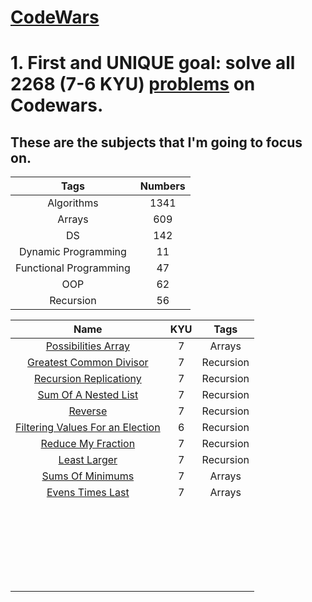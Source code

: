 # **[CodeWars](https://www.codewars.com/dashboard)**

# **1. First and UNIQUE goal: solve all 2268 (7-6 KYU) [problems](https://www.codewars.com/kata/latest/my-languages?beta=false) on Codewars.** <br />

## **These are the subjects that I'm going to focus on.**


<table>
  <thead>
    <tr>
      <th>Tags</th>
      <th>Numbers</th>
    </tr>
  </thead>
  <tbody>
    <tr>
      <td align="center">Algorithms</td>
      <td align="center">1341</td>
    </tr>
    <tr>
      <td align="center">Arrays</td>
      <td align="center">609</td>
    </tr>
    <tr>
      <td align="center">DS</td>
      <td align="center">142</td>
    </tr>
    <tr>
      <td align="center">Dynamic Programming</td>
      <td align="center">11</td>
    </tr>
    <tr>
      <td align="center">Functional Programming</td>
      <td align="center">47</td>
    </tr>
    <tr>
      <td align="center">OOP</td>
      <td align="center">62</td>
    </tr>
    <tr>
      <td align="center">Recursion</td>
      <td align="center">56</td>
    </tr>
  </tbody>
</table>




<table>
  <thead>
    <tr>
      <th>Name</th>
      <th>KYU</th>
      <th>Tags</th>
    </tr>
  </thead>
  <tbody>
    <tr>
      <td align="center"><a href="https://github.com/capsuleismail/CodeWars/blob/main/possibilities_array.py">Possibilities Array</a></td>
      <td align="center">7</td>
      <td align="center">Arrays</td>
    </tr>
    <tr>
      <td align="center"><a href="https://github.com/capsuleismail/CodeWars/blob/main/greatest_common_divisor.py">Greatest Common Divisor</a></td>
      <td align="center">7</td>
      <td align="center">Recursion</td>
    </tr>
    <tr>
      <td align="center"><a href="https://github.com/capsuleismail/CodeWars/blob/main/recursion_replication.py">Recursion Replicationy</a></td>
      <td align="center">7</td>
      <td align="center">Recursion</td>
    </tr>
    <tr>
      <td align="center"><a href="https://github.com/capsuleismail/CodeWars/blob/main/sum_of_a_nested_list.py">Sum Of A Nested List</a></td>
      <td align="center">7</td>
      <td align="center">Recursion</td>
    </tr>
    <tr>
      <td align="center"><a href="https://github.com/capsuleismail/CodeWars/blob/main/reverse.py">Reverse</a></td>
      <td align="center">7</td>
      <td align="center">Recursion</td>
    </tr>
    <tr>
      <td align="center"><a href="https://github.com/capsuleismail/CodeWars/blob/main/filtering_values_for_election.py">Filtering Values For an Election</a></td>
      <td align="center">6</td>
      <td align="center">Recursion</td>
    </tr>
    <tr>
      <td align="center"><a href="https://github.com/capsuleismail/CodeWars/blob/main/reduce_my_fraction.py">Reduce My Fraction</a></td>
      <td align="center">7</td>
      <td align="center">Recursion</td>
    </tr>
    <tr>
      <td align="center"><a href="https://github.com/capsuleismail/CodeWars/blob/main/least_larger.py">Least Larger</a></td>
      <td align="center">7</td>
      <td align="center">Recursion</td>
    </tr>
    <tr>
      <td align="center"><a href="https://github.com/capsuleismail/CodeWars/blob/main/sum_mins.py">Sums Of Minimums</a></td>
      <td align="center">7</td>
      <td align="center">Arrays</td>
    </tr>
    <tr>
      <td align="center"><a href="https://github.com/capsuleismail/CodeWars/blob/main/even_last.py">Evens Times Last</a></td>
      <td align="center">7</td>
      <td align="center">Arrays</td>
    </tr>
    <tr>
      <td align="center"><a href=""> </a></td>
      <td align="center"></td>
      <td align="center"></td>
    </tr>
    <tr>
      <td align="center"><a href=""> </a></td>
      <td align="center"></td>
      <td align="center"></td>
    </tr>
    <tr>
      <td align="center"><a href=""> </a></td>
      <td align="center"></td>
      <td align="center"></td>
    </tr>
    <tr>
      <td align="center"><a href=""> </a></td>
      <td align="center"></td>
      <td align="center"></td>
    </tr>
    <tr>
      <td align="center"><a href=""> </a></td>
      <td align="center"></td>
      <td align="center"></td>
    </tr>
    <tr>
      <td align="center"><a href=""> </a></td>
      <td align="center"></td>
      <td align="center"></td>
    </tr>
    <tr>
      <td align="center"><a href=""> </a></td>
      <td align="center"></td>
      <td align="center"></td>
    </tr>
    <tr>
      <td align="center"><a href=""> </a></td>
      <td align="center"></td>
      <td align="center"></td>
    </tr>
    <tr>
      <td align="center"><a href=""> </a></td>
      <td align="center"></td>
      <td align="center"></td>
    </tr>
    <tr>
      <td align="center"><a href=""> </a></td>
      <td align="center"></td>
      <td align="center"></td>
    </tr>
    <tr>
      <td align="center"><a href=""> </a></td>
      <td align="center"></td>
      <td align="center"></td>
    </tr>
    <tr>
      <td align="center"><a href=""> </a></td>
      <td align="center"></td>
      <td align="center"></td>
    </tr>
    <tr>
      <td align="center"><a href=""> </a></td>
      <td align="center"></td>
      <td align="center"></td>
    </tr>
    <tr>
      <td align="center"><a href=""> </a></td>
      <td align="center"></td>
      <td align="center"></td>
    </tr>
    <tr>
      <td align="center"><a href=""> </a></td>
      <td align="center"></td>
      <td align="center"></td>
    </tr>
    <tr>
      <td align="center"><a href=""> </a></td>
      <td align="center"></td>
      <td align="center"></td>
    </tr>
    <tr>
      <td align="center"><a href=""> </a></td>
      <td align="center"></td>
      <td align="center"></td>
    </tr>
    <tr>
      <td align="center"><a href=""> </a></td>
      <td align="center"></td>
      <td align="center"></td>
    </tr>
    <tr>
      <td align="center"><a href=""> </a></td>
      <td align="center"></td>
      <td align="center"></td>
    </tr>
    <tr>
      <td align="center"><a href=""> </a></td>
      <td align="center"></td>
      <td align="center"></td>
    </tr>
    <tr>
      <td align="center"><a href=""> </a></td>
      <td align="center"></td>
      <td align="center"></td>
    </tr>
    <tr>
      <td align="center"><a href=""> </a></td>
      <td align="center"></td>
      <td align="center"></td>
    </tr>
    <tr>
      <td align="center"><a href=""> </a></td>
      <td align="center"></td>
      <td align="center"></td>
    </tr>
    <tr>
      <td align="center"><a href=""> </a></td>
      <td align="center"></td>
      <td align="center"></td>
    </tr>
  </tbody>
</table>
